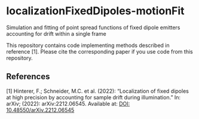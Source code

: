 # localizationFixedDipoles-motionFit
Simulation and fitting of point spread functions of fixed dipole emitters accounting for drift within a single frame

This repository contains code implementing methods described in reference [1]. Please cite the corresponding paper if you use code from this repository.

References
----------
<a name="HintererSchneider2022"></a>[1] Hinterer, F.; Schneider, M.C. et al. (2022):
  “Localization of fixed dipoles at high precision by accounting for sample drift during illumination.”
  In: arXiv; (2022): arXiv:2212.06545.
  Available at: [DOI: 10.48550/arXiv.2212.06545](https://doi.org/10.48550/arXiv.2212.06545)
